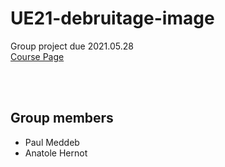 # UE21-debruitage-image
Group project due 2021.05.28
<br><a href="https://campus.mines-paristech.fr/course/view.php?id=406" title="Course Page">Course Page</a>

<br><br>

## Group members
* Paul Meddeb
* Anatole Hernot

<br><br>

<!--
| Question | Status |
|:--:|:--:|
|1|done|
|2|not done|
|3|done|
|4|done|
|5|done|
|6|?|
|7|?|
-->
